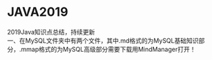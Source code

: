 # JAVA2019
2019Java知识点总结，持续更新  
一、在MySQL文件夹中有两个文件，其中.md格式的为MySQL基础知识部分，.mmap格式的为MySQL高级部分需要下载用MindManager打开！

